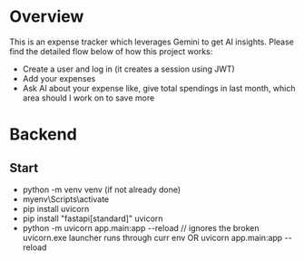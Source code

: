 # Overview
This is an expense tracker which leverages Gemini to get AI insights.
Please find the detailed flow below of how this project works:
- Create a user and log in (it creates a session using JWT)
- Add your expenses
- Ask AI about your expense like, give total spendings in last month, which area should I work on to save more


# Backend
## Start
- python -m venv venv (if not already done)
- myenv\Scripts\activate 
- pip install uvicorn
- pip install "fastapi[standard]" uvicorn
- python -m uvicorn app.main:app --reload // ignores the broken uvicorn.exe launcher runs through curr env OR uvicorn app.main:app --reload

